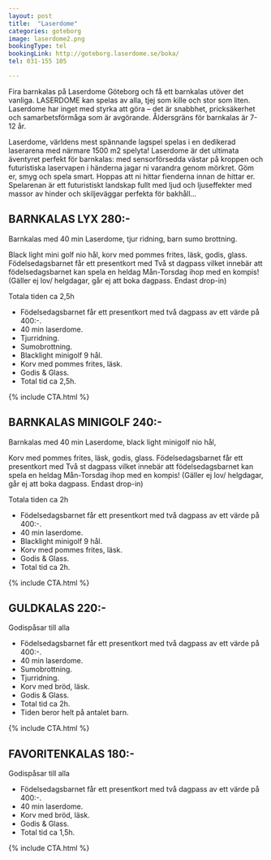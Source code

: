```yaml
---
layout: post
title:  "Laserdome"
categories: goteborg
image: laserdome2.png
bookingType: tel
bookingLink: http://goteborg.laserdome.se/boka/
tel: 031-155 105

---
```

Fira barnkalas på Laserdome Göteborg och få ett barnkalas utöver det vanliga. LASERDOME kan spelas av alla, tjej som kille och stor som liten. Laserdome har inget med styrka att göra – det är snabbhet, pricksäkerhet och samarbetsförmåga som är avgörande. Åldersgräns för barnkalas är 7-12 år.

Laserdome, världens mest spännande lagspel spelas i en dedikerad laserarena med närmare 1500 m2 spelyta! Laserdome är det ultimata äventyret perfekt för barnkalas: med sensorförsedda västar på kroppen och futuristiska laservapen i händerna jagar ni varandra genom mörkret. Göm er, smyg och spela smart. Hoppas att ni hittar fienderna innan de hittar er. Spelarenan är ett futuristiskt landskap fullt med ljud och ljuseffekter med massor av hinder och skiljeväggar perfekta för bakhåll…

## BARNKALAS LYX 280:-
Barnkalas med 40 min Laserdome, tjur ridning, barn sumo brottning.

Black light mini golf nio hål, korv med pommes frites, läsk, godis, glass.
Födelsedagsbarnet får ett presentkort med Två st dagpass vilket innebär att födelsedagsbarnet kan spela en heldag Mån-Torsdag ihop med en kompis! (Gäller ej lov/ helgdagar, går ej att boka dagpass. Endast drop-in)

Totala tiden ca 2,5h

  * Födelsedagsbarnet får ett presentkort med två dagpass av ett värde på 400:-.
  * 40 min laserdome.
  * Tjurridning.
  * Sumobrottning.
  * Blacklight minigolf 9 hål.
  * Korv med pommes frites, läsk.
  * Godis & Glass.
  * Total tid ca 2,5h.

{% include CTA.html %}  

## BARNKALAS MINIGOLF 240:-
  Barnkalas med 40 min Laserdome, black light minigolf nio hål,

  Korv med pommes frites, läsk, godis, glass. Födelsedagsbarnet får ett presentkort med Två st dagpass vilket innebär att födelsedagsbarnet kan spela en heldag Mån-Torsdag ihop med en kompis! (Gäller ej lov/ helgdagar, går ej att boka dagpass. Endast drop-in)

  Totala tiden ca 2h

  * Födelsedagsbarnet får ett presentkort med två dagpass av ett värde på 400:-.
  * 40 min laserdome.
  * Blacklight minigolf 9 hål.
  * Korv med pommes frites, läsk.
  * Godis & Glass.
  * Total tid ca 2h.

  {% include CTA.html %}  

## GULDKALAS 220:-
  Godispåsar till alla

  * Födelsedagsbarnet får ett presentkort med två dagpass av ett värde på 400:-.
  * 40 min laserdome.
  * Sumobrottning.
  * Tjurridning.
  * Korv med bröd, läsk.
  * Godis & Glass.
  * Total tid ca 2h.
  * Tiden beror helt på antalet barn.

  {% include CTA.html %}  

## FAVORITENKALAS 180:-
  Godispåsar till alla
  * Födelsedagsbarnet får ett presentkort med två dagpass av ett värde på 400:-.
  * 40 min laserdome.
  * Korv med bröd, läsk.
  * Godis & Glass.
  * Total tid ca 1,5h.

  {% include CTA.html %}  
